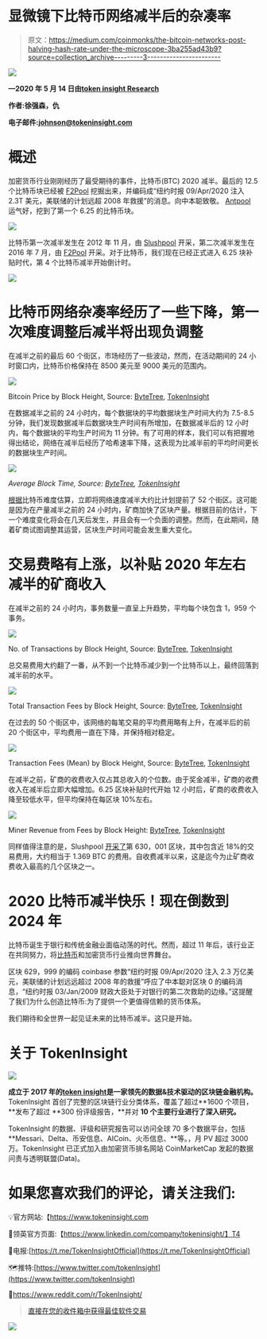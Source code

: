 # 显微镜下比特币网络减半后的杂凑率

> 原文：<https://medium.com/coinmonks/the-bitcoin-networks-post-halving-hash-rate-under-the-microscope-3ba255ad43b9?source=collection_archive---------3----------------------->

![](img/e9a6bed3a7f57d0ff1da70f356b16e15.png)

**—2020 年 5 月 14 日由**[**token insight Research**](https://tokeninsight.com/?utm_source=article&utm_medium=medium&utm_campaign=TI)

**作者:徐强森，仇**

**电子邮件:johnson@tokeninsight.com**

# **概述**

加密货币行业刚刚经历了最受期待的事件，比特币(BTC) 2020 减半。最后的 12.5 个比特币块已经被 [F2Pool](https://blockchair.com/Bitcoin/block/629999) 挖掘出来，并编码成“纽约时报 09/Apr/2020 注入 2.3T 美元，美联储的计划远超 2008 年救援”的消息。向中本聪致敬。 [Antpool](https://blockchair.com/bitcoin/block/630001) 运气好，挖到了第一个 6.25 的比特币块。

![](img/918d61146ec3964cfd4779c08b13ae01.png)

比特币第一次减半发生在 2012 年 11 月，由 [Slushpool](https://blockchair.com/bitcoin/block/210000) 开采，第二次减半发生在 2016 年 7 月，由 [F2Pool](https://blockchair.com/bitcoin/block/420000) 开采。对于比特币，我们现在已经正式进入 6.25 块补贴时代，第 4 个比特币减半开始倒计时。

![](img/1af0ca51c336c6dd3c10594f24609d95.png)

# **比特币网络杂凑率经历了一些下降，第一次难度调整后减半将出现负调整**

在减半之前的最后 60 个街区，市场经历了一些波动，然而，在活动期间的 24 小时窗口内，比特币价格保持在 8500 美元至 9000 美元的范围内。

![](img/700e27587111056cf495159bf09f5245.png)

Bitcoin Price by Block Height, Source: [ByteTree](https://bytetree.com/), [TokenInsight](https://tokeninsight.com/?utm_source=article&utm_medium=medium&utm_campaign=TI)

在数据减半之前的 24 小时内，每个数据块的平均数据块生产时间大约为 7.5-8.5 分钟，我们发现数据减半后数据块生产时间有所增加，在数据减半后的 12 小时内，每个数据块的平均生产时间为 11 分钟。有了可用的样本，我们可以有把握地得出结论，网络在减半后经历了哈希速率下降，这表现为比减半前的平均时间更长的数据块生产时间。

![](img/2598a763182eea732ae92a6aa2caffe0.png)

*Average Block Time, Source:* [*ByteTree*](https://bytetree.com/)*,* [*TokenInsight*](https://tokeninsight.com/?utm_source=article&utm_medium=medium&utm_campaign=TI)

[根据](https://diff.cryptothis.com/)比特币难度估算，立即将网络速度减半大约比计划提前了 52 个街区。这可能是因为在产量减半之前的 24 小时内，矿商加快了区块产量。根据目前的估计，下一个难度变化将会在几天后发生，并且会有一个负面的调整。然而，在此期间，随着矿商试图调整其运营，区块生产时间可能会发生重大变化。

# **交易费略有上涨，以补贴 2020 年左右减半的矿商收入**

在减半之前的 24 小时内，事务数量一直呈上升趋势，平均每个块包含 1，959 个事务。

![](img/82b32fafef2ffb5c3ab9932dc503c281.png)

No. of Transactions by Block Height, Source: [ByteTree](https://bytetree.com/), [TokenInsight](https://tokeninsight.com/?utm_source=article&utm_medium=medium&utm_campaign=TI)

总交易费用大约翻了一番，从不到一个比特币减少到一个比特币以上，最终回落到减半前的水平。

![](img/f202549a177156aa8605e202a15dfe0b.png)

Total Transaction Fees by Block Height, Source: [ByteTree](https://bytetree.com/), [TokenInsight](https://tokeninsight.com/?utm_source=article&utm_medium=medium&utm_campaign=TI)

在过去的 50 个街区中，该网络的每笔交易的平均费用略有上升，在减半后的前 20 个街区中，平均费用一直在下降，并保持相对稳定。

![](img/f25945198b4c3aa1b9870d6b169b058e.png)

Transaction Fees (Mean) by Block Height, Source: [ByteTree](https://bytetree.com/), [TokenInsight](https://tokeninsight.com/?utm_source=article&utm_medium=medium&utm_campaign=TI)

在减半之前，矿商的收费收入仅占其总收入的个位数。由于奖金减半，矿商的收费收入在减半后立即大幅增加。6.25 区块补贴时代开始 12 小时后，矿商的收费收入降至较低水平，但平均保持在每区块 10%左右。

![](img/a382bd26c5d4ef9d6872fad2a2599673.png)

Miner Revenue from Fees by Block Height: [ByteTree](https://bytetree.com/), [TokenInsight](https://tokeninsight.com/?utm_source=article&utm_medium=medium&utm_campaign=TI)

同样值得注意的是，Slushpool [开采了](https://blockchair.com/bitcoin/block/630001)第 630，001 区块，其中包含近 18%的交易费用，大约相当于 1.369 BTC 的费用。自收费减半以来，这是迄今为止矿商收费收入最高的几个区块之一。

# 2020 比特币减半快乐！现在倒数到 2024 年

比特币诞生于银行和传统金融业面临动荡的时代。然而，超过 11 年后，该行业正在共同努力，将[比特币](https://blog.coincodecap.com/a-candid-explanation-of-bitcoin/)和加密货币行业推向世界舞台。

区块 629，999 的编码 coinbase 参数“纽约时报 09/Apr/2020 注入 2.3 万亿美元，美联储的计划远远超过 2008 年的救援”呼应了中本聪对区块 0 的编码消息，“纽约时报 03/Jan/2009 财政大臣处于对银行的第二次救助的边缘。”这提醒了我们为什么创造比特币:为了提供一个更值得信赖的货币体系。

我们期待和全世界一起见证未来的比特币减半。这只是开始。

# 关于 TokenInsight

![](img/60d4447fed06cb561b33a3f05bcb5e8e.png)

**成立于 2017 年的**[**token insight**](https://tokeninsight.com/?utm_source=article&utm_medium=medium&utm_campaign=TI)**是一家领先的数据&技术驱动的区块链金融机构。** TokenInsight 首创了完整的区块链行业分类体系，覆盖了超过**1600 个项目，**发布了超过 **300 份评级报告，**并对 **10 个主要行业进行了深入研究。**

TokenInsight 的数据、评级和研究报告可以访问全球 70 多个数据平台，包括 **Messari、Delta、币安信息、AICoin、火币信息、**等。，月 PV 超过 3000 万。TokenInsight 已正式加入由加密货币排名网站 CoinMarketCap 发起的数据问责与透明联盟(Data)。

# 如果您喜欢我们的评论，请关注我们:

💡官方网站:【https://www.tokeninsight.com 

📌领英官方页面:【https://www.linkedin.com/company/tokeninsight/】T4

🔎电报:[https://t.me/TokenInsightOfficial](https://t.me/TokenInsightOfficial)

🗺推特:[https://www.twitter.com/tokenInsight](https://www.twitter.com/tokenInsight)

📕https://www.reddit.com/r/TokenInsight/

> [直接在您的收件箱中获得最佳软件交易](https://coincodecap.com/?utm_source=coinmonks)

[![](img/7c0b3dfdcbfea594cc0ae7d4f9bf6fcb.png)](https://coincodecap.com/?utm_source=coinmonks)